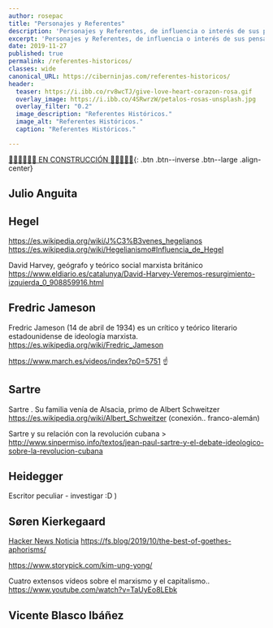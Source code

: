 ```yaml
---
author: rosepac
title: "Personajes y Referentes"
description: 'Personajes y Referentes, de influencia o interés de sus pensamientos.'
excerpt: 'Personajes y Referentes, de influencia o interés de sus pensamientos.'
date: 2019-11-27
published: true
permalink: /referentes-historicos/
classes: wide
canonical_URL: https://ciberninjas.com/referentes-historicos/
header:
  teaser: https://i.ibb.co/rv8wcTJ/give-love-heart-corazon-rosa.gif
  overlay_image: https://i.ibb.co/4SRwrzW/petalos-rosas-unsplash.jpg
  overlay_filter: "0.2"
  image_description: "Referentes Históricos."
  image_alt: "Referentes Históricos."
  caption: "Referentes Históricos."

---
```


[👷‍♂️👷‍♂️👷‍♂️ EN CONSTRUCCIÓN ‍👷‍♂️👷👷‍♂️](#){: .btn .btn--inverse .btn--large .align-center}

## Julio Anguita

## Hegel

https://es.wikipedia.org/wiki/J%C3%B3venes_hegelianos https://es.wikipedia.org/wiki/Hegelianismo#Influencia_de_Hegel

David Harvey, geógrafo y teórico social marxista británico https://www.eldiario.es/catalunya/David-Harvey-Veremos-resurgimiento-izquierda_0_908859916.html

## Fredric Jameson

Fredric Jameson (14 de abril de 1934) es un crítico y teórico literario estadounidense de ideología marxista. https://es.wikipedia.org/wiki/Fredric_Jameson

https://www.march.es/videos/index?p0=5751 ☝

## Sartre

Sartre . Su familia venía de Alsacia, primo de Albert Schweitzer https://es.wikipedia.org/wiki/Albert_Schweitzer  (conexión.. franco-alemán) 

Sartre y su relación con la revolución cubana > http://www.sinpermiso.info/textos/jean-paul-sartre-y-el-debate-ideologico-sobre-la-revolucion-cubana

## Heidegger

Escritor peculiar - investigar :D  )

## Søren Kierkegaard

[Hacker News Noticia](https://news.ycombinator.com/item?id=21230418) https://fs.blog/2019/10/the-best-of-goethes-aphorisms/

https://www.storypick.com/kim-ung-yong/

Cuatro extensos vídeos sobre el marxismo y el capitalismo..
https://www.youtube.com/watch?v=TaUyEo8LEbk

## Vicente Blasco Ibáñez
